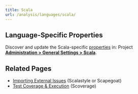 ```yaml
---
title: Scala
url: /analysis/languages/scala/
---
```


<!-- static -->
<!-- update_center:sonarscala -->
<!-- /static -->


## Language-Specific Properties

Discover and update the Scala-specific [properties](/analysis/analysis-parameters/) in: <!-- sonarcloud -->Project <!-- /sonarcloud --> **[Administration > General Settings > Scala](/#sonarqube-admin#/admin/settings?category=scala)**.

## Related Pages
* [Importing External Issues](/analysis/external-issues/) (Scalastyle or Scapegoat)
* [Test Coverage & Execution](/analysis/coverage/) (Scoverage)
